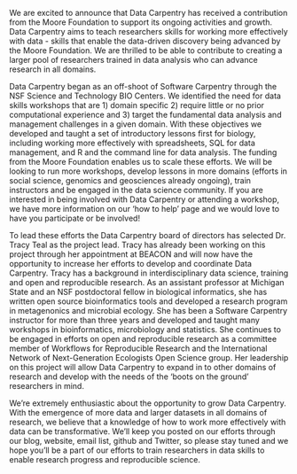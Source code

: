 We are excited to announce that Data Carpentry has received a contribution from the Moore Foundation to support its ongoing activities and growth. Data Carpentry aims to teach researchers skills for working more effectively with data - skills that enable the data-driven discovery being advanced by the Moore Foundation. We are thrilled to be able to contribute to creating a larger pool of researchers trained in data analysis who can advance research in all domains. 

Data Carpentry began as an off-shoot of Software Carpentry through the NSF Science and Technology BIO Centers.  We identified the need for data skills workshops that are 1) domain specific 2) require little or no prior computational experience and 3) target the fundamental data analysis and management challenges in a given domain. With these objectives we developed and taught a set of introductory lessons first for biology, including working more effectively with spreadsheets, SQL for data management, and R and the command line for data analysis. The funding from the Moore Foundation enables us to scale these efforts. We will be looking to run more workshops, develop lessons in more domains (efforts in social science, genomics and geosciences already ongoing), train instructors and be engaged in the data science community. If you are interested in being involved with Data Carpentry or attending a workshop, we have more information on our ‘how to help’ page and we would love to have you participate or be involved! 

To lead these efforts the Data Carpentry board of directors has selected Dr. Tracy Teal as the project lead. Tracy has already been working on this project through her appointment at BEACON and will now have the opportunity to increase her efforts to develop and coordinate Data Carpentry. Tracy has a background in interdisciplinary data science, training and open and reproducible research. As an assistant professor at Michigan State and an NSF postdoctoral fellow in biological informatics, she has written open source bioinformatics tools and developed a research program in metagenonics and microbial ecology. She has been a Software Carpentry instructor for more than three years and developed and taught many workshops in bioinformatics, microbiology and statistics. She continues to be engaged in efforts on open and reproducible research as a committee member of Workflows for Reproducible Research and the International Network of Next-Generation Ecologists Open Science group. Her leadership on this project will allow Data Carpentry to expand in to other domains of research and develop with the needs of the ‘boots on the ground’ researchers in mind. 

We’re extremely enthusiastic about the opportunity to grow Data Carpentry. With the emergence of more data and larger datasets in all domains of research, we believe that a knowledge of how to work more effectively with data can be transformative. We’ll keep you posted on our efforts through our blog, website, email list, github and Twitter, so please stay tuned and we hope you’ll be a part of our efforts to train researchers in data skills to enable research progress and reproducible science.
